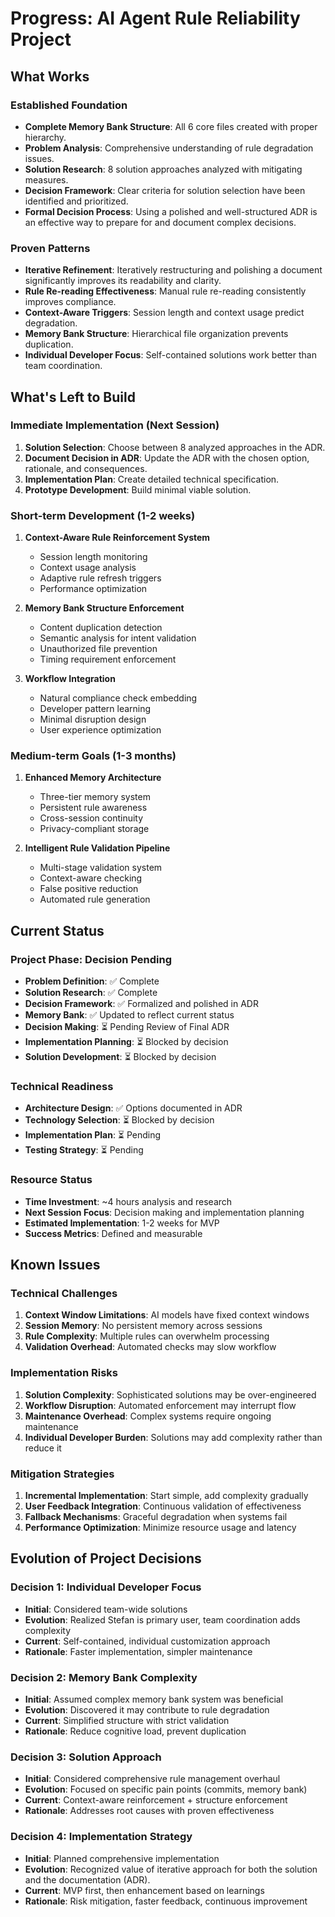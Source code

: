 # Progress: AI Agent Rule Reliability Project

## What Works

### Established Foundation
- **Complete Memory Bank Structure**: All 6 core files created with proper hierarchy.
- **Problem Analysis**: Comprehensive understanding of rule degradation issues.
- **Solution Research**: 8 solution approaches analyzed with mitigating measures.
- **Decision Framework**: Clear criteria for solution selection have been identified and prioritized.
- **Formal Decision Process**: Using a polished and well-structured ADR is an effective way to prepare for and document complex decisions.

### Proven Patterns
- **Iterative Refinement**: Iteratively restructuring and polishing a document significantly improves its readability and clarity.
- **Rule Re-reading Effectiveness**: Manual rule re-reading consistently improves compliance.
- **Context-Aware Triggers**: Session length and context usage predict degradation.
- **Memory Bank Structure**: Hierarchical file organization prevents duplication.
- **Individual Developer Focus**: Self-contained solutions work better than team coordination.

## What's Left to Build

### Immediate Implementation (Next Session)
1. **Solution Selection**: Choose between 8 analyzed approaches in the ADR.
2. **Document Decision in ADR**: Update the ADR with the chosen option, rationale, and consequences.
3. **Implementation Plan**: Create detailed technical specification.
4. **Prototype Development**: Build minimal viable solution.

### Short-term Development (1-2 weeks)
1. **Context-Aware Rule Reinforcement System**
   - Session length monitoring
   - Context usage analysis
   - Adaptive rule refresh triggers
   - Performance optimization

2. **Memory Bank Structure Enforcement**
   - Content duplication detection
   - Semantic analysis for intent validation
   - Unauthorized file prevention
   - Timing requirement enforcement

3. **Workflow Integration**
   - Natural compliance check embedding
   - Developer pattern learning
   - Minimal disruption design
   - User experience optimization

### Medium-term Goals (1-3 months)
1. **Enhanced Memory Architecture**
   - Three-tier memory system
   - Persistent rule awareness
   - Cross-session continuity
   - Privacy-compliant storage

2. **Intelligent Rule Validation Pipeline**
   - Multi-stage validation system
   - Context-aware checking
   - False positive reduction
   - Automated rule generation

## Current Status

### Project Phase: Decision Pending
- **Problem Definition**: ✅ Complete
- **Solution Research**: ✅ Complete
- **Decision Framework**: ✅ Formalized and polished in ADR
- **Memory Bank**: ✅ Updated to reflect current status
- **Decision Making**: ⏳ Pending Review of Final ADR
- **Implementation Planning**: ⏳ Blocked by decision
- **Solution Development**: ⏳ Blocked by decision

### Technical Readiness
- **Architecture Design**: ✅ Options documented in ADR
- **Technology Selection**: ⏳ Blocked by decision
- **Implementation Plan**: ⏳ Pending
- **Testing Strategy**: ⏳ Pending

### Resource Status
- **Time Investment**: ~4 hours analysis and research
- **Next Session Focus**: Decision making and implementation planning
- **Estimated Implementation**: 1-2 weeks for MVP
- **Success Metrics**: Defined and measurable

## Known Issues

### Technical Challenges
1. **Context Window Limitations**: AI models have fixed context windows
2. **Session Memory**: No persistent memory across sessions
3. **Rule Complexity**: Multiple rules can overwhelm processing
4. **Validation Overhead**: Automated checks may slow workflow

### Implementation Risks
1. **Solution Complexity**: Sophisticated solutions may be over-engineered
2. **Workflow Disruption**: Automated enforcement may interrupt flow
3. **Maintenance Overhead**: Complex systems require ongoing maintenance
4. **Individual Developer Burden**: Solutions may add complexity rather than reduce it

### Mitigation Strategies
1. **Incremental Implementation**: Start simple, add complexity gradually
2. **User Feedback Integration**: Continuous validation of effectiveness
3. **Fallback Mechanisms**: Graceful degradation when systems fail
4. **Performance Optimization**: Minimize resource usage and latency

## Evolution of Project Decisions

### Decision 1: Individual Developer Focus
- **Initial**: Considered team-wide solutions
- **Evolution**: Realized Stefan is primary user, team coordination adds complexity
- **Current**: Self-contained, individual customization approach
- **Rationale**: Faster implementation, simpler maintenance

### Decision 2: Memory Bank Complexity
- **Initial**: Assumed complex memory bank system was beneficial
- **Evolution**: Discovered it may contribute to rule degradation
- **Current**: Simplified structure with strict validation
- **Rationale**: Reduce cognitive load, prevent duplication

### Decision 3: Solution Approach
- **Initial**: Considered comprehensive rule management overhaul
- **Evolution**: Focused on specific pain points (commits, memory bank)
- **Current**: Context-aware reinforcement + structure enforcement
- **Rationale**: Addresses root causes with proven effectiveness

### Decision 4: Implementation Strategy
- **Initial**: Planned comprehensive implementation
- **Evolution**: Recognized value of iterative approach for both the solution and the documentation (ADR).
- **Current**: MVP first, then enhancement based on learnings
- **Rationale**: Risk mitigation, faster feedback, continuous improvement
